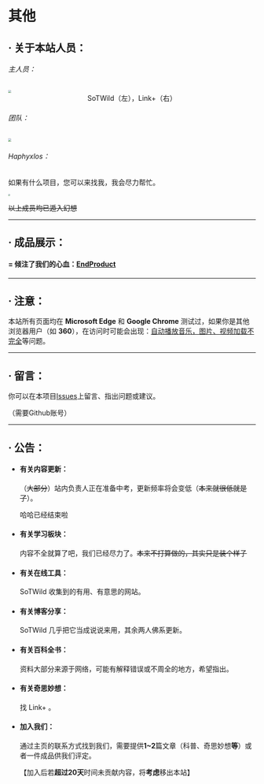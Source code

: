 # 其他

## · 关于本站人员：

###### 主人员：

<img src="https://i2.imgu.cc/images/2022/02/23/CIDtX.jpg" style="zoom:40%;" />

<center>SoTWild（左），Link+（右）</center>

###### 团队：

<img src="https://s2.loli.net/2022/02/24/KwO16QftRhuGUng.jpg" style="zoom:40%;" />



###### Haphyxlos：

如果有什么项目，您可以来找我，我会尽力帮忙。

<img src="https://s2.loli.net/2022/03/06/LCgDhFBzW3KpoxN.jpg" style="zoom:25%;" />

~~以上成员均已遁入幻想~~

------

## · 成品展示：

#### = 倾注了我们的心血：[EndProduct](/others/EndProduct.html)

------

## · 注意：

本站所有页面均在 **Microsoft Edge** 和 **Google Chrome** 测试过，如果你是其他浏览器用户（如 **360**），在访问时可能会出现：<u>自动播放音乐，图片、视频加载不完全</u>等问题。

------

## · 留言：

你可以在本项目[Issues](https://github.com/SoTWild/SoTWild.github.io/issues)上留言、指出问题或建议。

（需要Github账号）

------

## · 公告：

- #### 有关内容更新：

	（~~大部分~~）站内负责人正在准备中考，更新频率将会变低（~~本来就很低就是了~~）。
	
	哈哈已经结束啦



- #### 有关学习板块：

	内容不全就算了吧，我们已经尽力了。~~本来不打算做的，其实只是装个样子~~



- #### 有关在线工具：

	SoTWild 收集到的有用、有意思的网站。



- #### 有关博客分享：

	SoTWild 几乎把它当成说说来用，其余两人佛系更新。



- #### 有关百科全书：

	资料大部分来源于网络，可能有解释错误或不周全的地方，希望指出。



- #### 有关奇思妙想：

	找 Link+ 。



- #### 加入我们：

	通过主页的联系方式找到我们，需要提供**1~2**篇文章（科普、奇思妙想**等**）或者一件成品供我们评定。
	
	【加入后若**超过20天**时间未贡献内容，将**考虑**移出本站】

